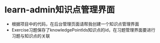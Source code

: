 # learn-admin知识点管理界面
- 根据项目中的代码，在后台管理页面请帮我创建一个知识点管理界面
- Exercise习题保存了knowledgePointIds知识点的id，在习题管理界面要进行习题与知识点的关联